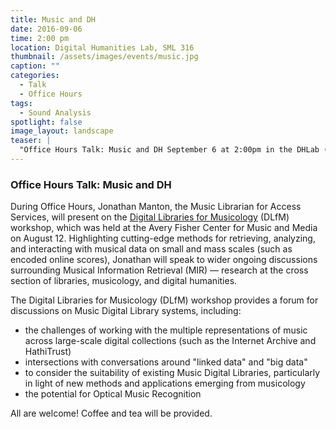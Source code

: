 ```yaml
---
title: Music and DH
date: 2016-09-06 
time: 2:00 pm
location: Digital Humanities Lab, SML 316
thumbnail: /assets/images/events/music.jpg
caption: ""
categories: 
  - Talk
  - Office Hours
tags:
  - Sound Analysis
spotlight: false 
image_layout: landscape
teaser: |
  "Office Hours Talk: Music and DH September 6 at 2:00pm in the DHLab (SML 316) During Office Hours, Jonathan Manton, the Music Librarian for Access Services, will present on the Digital Libraries for..."
---
```


### Office Hours Talk: Music and DH
    
During Office Hours, Jonathan Manton, the Music Librarian for Access Services, will present on the [Digital Libraries for Musicology](http://www.transforming-musicology.org/dlfm2016/) (DLfM) workshop, which was held at the Avery Fisher Center for Music and Media on August 12. Highlighting cutting-edge methods for retrieving, analyzing, and interacting with musical data on small and mass scales (such as encoded online scores), Jonathan will speak to wider ongoing discussions surrounding Musical Information Retrieval (MIR) — research at the cross section of libraries, musicology, and digital humanities.

The Digital Libraries for Musicology (DLfM) workshop provides a forum for discussions on Music Digital Library systems, including:
 * the challenges of working with the multiple representations of music across large-scale digital collections (such as the Internet Archive and HathiTrust)
 * intersections with conversations around "linked data" and "big data"
 * to consider the suitability of existing Music Digital Libraries, particularly in light of new methods and applications emerging from musicology
 * the potential for Optical Music Recognition
   
All are welcome! Coffee and tea will be provided.